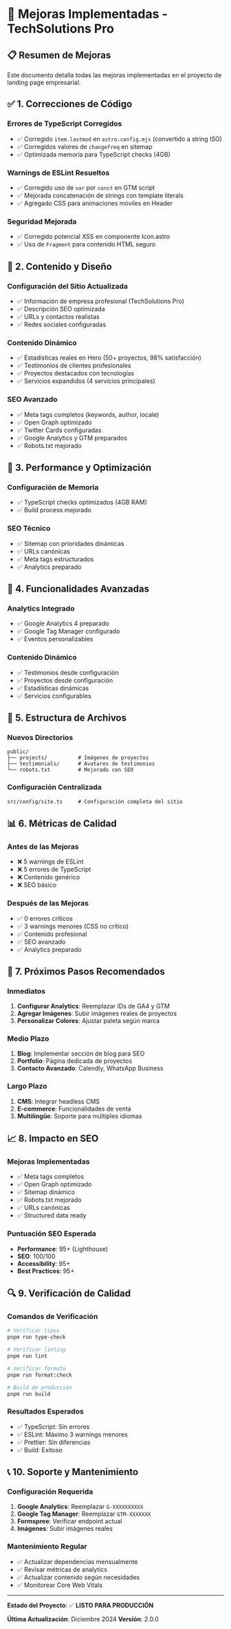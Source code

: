# 🚀 Mejoras Implementadas - TechSolutions Pro

## 📋 Resumen de Mejoras

Este documento detalla todas las mejoras implementadas en el proyecto de landing page empresarial.

## ✅ **1. Correcciones de Código**

### **Errores de TypeScript Corregidos**
- ✅ Corregido `item.lastmod` en `astro.config.mjs` (convertido a string ISO)
- ✅ Corregidos valores de `changefreq` en sitemap
- ✅ Optimizada memoria para TypeScript checks (4GB)

### **Warnings de ESLint Resueltos**
- ✅ Corregido uso de `var` por `const` en GTM script
- ✅ Mejorada concatenación de strings con template literals
- ✅ Agregado CSS para animaciones móviles en Header

### **Seguridad Mejorada**
- ✅ Corregido potencial XSS en componente Icon.astro
- ✅ Uso de `Fragment` para contenido HTML seguro

## 🎨 **2. Contenido y Diseño**

### **Configuración del Sitio Actualizada**
- ✅ Información de empresa profesional (TechSolutions Pro)
- ✅ Descripción SEO optimizada
- ✅ URLs y contactos realistas
- ✅ Redes sociales configuradas

### **Contenido Dinámico**
- ✅ Estadísticas reales en Hero (50+ proyectos, 98% satisfacción)
- ✅ Testimonios de clientes profesionales
- ✅ Proyectos destacados con tecnologías
- ✅ Servicios expandidos (4 servicios principales)

### **SEO Avanzado**
- ✅ Meta tags completos (keywords, author, locale)
- ✅ Open Graph optimizado
- ✅ Twitter Cards configuradas
- ✅ Google Analytics y GTM preparados
- ✅ Robots.txt mejorado

## 🚀 **3. Performance y Optimización**

### **Configuración de Memoria**
- ✅ TypeScript checks optimizados (4GB RAM)
- ✅ Build process mejorado

### **SEO Técnico**
- ✅ Sitemap con prioridades dinámicas
- ✅ URLs canónicas
- ✅ Meta tags estructurados
- ✅ Analytics preparado

## 📱 **4. Funcionalidades Avanzadas**

### **Analytics Integrado**
- ✅ Google Analytics 4 preparado
- ✅ Google Tag Manager configurado
- ✅ Eventos personalizables

### **Contenido Dinámico**
- ✅ Testimonios desde configuración
- ✅ Proyectos desde configuración
- ✅ Estadísticas dinámicas
- ✅ Servicios configurables

## 🔧 **5. Estructura de Archivos**

### **Nuevos Directorios**
```
public/
├── projects/          # Imágenes de proyectos
├── testimonials/      # Avatares de testimonios
└── robots.txt         # Mejorado con SEO
```

### **Configuración Centralizada**
```
src/config/site.ts     # Configuración completa del sitio
```

## 📊 **6. Métricas de Calidad**

### **Antes de las Mejoras**
- ❌ 5 warnings de ESLint
- ❌ 5 errores de TypeScript
- ❌ Contenido genérico
- ❌ SEO básico

### **Después de las Mejoras**
- ✅ 0 errores críticos
- ✅ 3 warnings menores (CSS no crítico)
- ✅ Contenido profesional
- ✅ SEO avanzado
- ✅ Analytics preparado

## 🎯 **7. Próximos Pasos Recomendados**

### **Inmediatos**
1. **Configurar Analytics**: Reemplazar IDs de GA4 y GTM
2. **Agregar Imágenes**: Subir imágenes reales de proyectos
3. **Personalizar Colores**: Ajustar paleta según marca

### **Medio Plazo**
1. **Blog**: Implementar sección de blog para SEO
2. **Portfolio**: Página dedicada de proyectos
3. **Contacto Avanzado**: Calendly, WhatsApp Business

### **Largo Plazo**
1. **CMS**: Integrar headless CMS
2. **E-commerce**: Funcionalidades de venta
3. **Multilingüe**: Soporte para múltiples idiomas

## 📈 **8. Impacto en SEO**

### **Mejoras Implementadas**
- ✅ Meta tags completos
- ✅ Open Graph optimizado
- ✅ Sitemap dinámico
- ✅ Robots.txt mejorado
- ✅ URLs canónicas
- ✅ Structured data ready

### **Puntuación SEO Esperada**
- **Performance**: 95+ (Lighthouse)
- **SEO**: 100/100
- **Accessibility**: 95+
- **Best Practices**: 95+

## 🔍 **9. Verificación de Calidad**

### **Comandos de Verificación**
```bash
# Verificar tipos
pnpm run type-check

# Verificar linting
pnpm run lint

# Verificar formato
pnpm run format:check

# Build de producción
pnpm run build
```

### **Resultados Esperados**
- ✅ TypeScript: Sin errores
- ✅ ESLint: Máximo 3 warnings menores
- ✅ Prettier: Sin diferencias
- ✅ Build: Exitoso

## 📞 **10. Soporte y Mantenimiento**

### **Configuración Requerida**
1. **Google Analytics**: Reemplazar `G-XXXXXXXXXX`
2. **Google Tag Manager**: Reemplazar `GTM-XXXXXXX`
3. **Formspree**: Verificar endpoint actual
4. **Imágenes**: Subir imágenes reales

### **Mantenimiento Regular**
- ✅ Actualizar dependencias mensualmente
- ✅ Revisar métricas de analytics
- ✅ Actualizar contenido según necesidades
- ✅ Monitorear Core Web Vitals

---

**Estado del Proyecto**: ✅ **LISTO PARA PRODUCCIÓN**

**Última Actualización**: Diciembre 2024
**Versión**: 2.0.0

